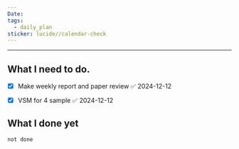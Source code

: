 ```yaml
---
Date: 
tags:
  - daily_plan
sticker: lucide//calendar-check
---
```

---
## What I need to do.

- [x] Make weekly report and paper review ✅ 2024-12-12
- [x] VSM for 4 sample ✅ 2024-12-12



## What I done yet
```tasks
not done
```
